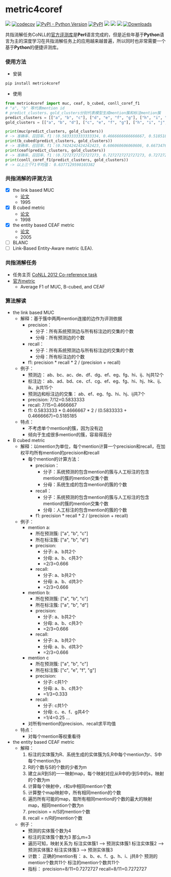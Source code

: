 # metric4coref
![](https://github.com/LowinLi/metric4coref/actions/workflows/python-package.yml/badge.svg)
[![codecov](https://codecov.io/gh/LowinLi/metric4coref/branch/main/graph/badge.svg?token=LPM96OTSLY)](https://codecov.io/gh/LowinLi/metric4coref)
[![PyPI - Python Version](https://img.shields.io/pypi/pyversions/metric4coref.svg)](https://pypi.org/project/metric4coref/)
[![PyPI](https://img.shields.io/pypi/v/metric4coref.svg)](https://pypi.org/project/metric4coref/)
![](https://img.shields.io/badge/language-python-green)
![](https://img.shields.io/badge/style-black-black)
![](https://img.shields.io/badge/license-MIT-orange)
[![Downloads](https://pepy.tech/badge/metric4coref)](https://pepy.tech/project/metric4coref)

共指消解任务CoNLL的[官方评测库](https://github.com/conll/reference-coreference-scorers)是**Perl**语言完成的，但是近些年基于**Python**语言为主的深度学习在共指消解任务上的应用越来越普遍，所以同时也非常需要一个基于**Python**的便捷评测库。

### 使用方法
+ 安装
```bash
pip install metric4coref
```
+ 使用
```python
from metric4coref import muc, ceaf, b_cubed, conll_coref_f1
# "a", "b" 等代表mention id
# predict_clusters、gold_clusters分别代表模型生成mention簇和标注mention簇
predict_clusters = [["a", "b", "c"], ["d", "e", "f", "g"], ["h", "i", "j"], ["k"]]
gold_clusters = [["a", "b", "d"], ["c", "e", "f", "g"], ["h", "i", "j", "k"]]

print(muc(predict_clusters, gold_clusters))
# -> 准确率、召回率、f1：(0.5833333333333334, 0.4666666666666667, 0.5185185185185186)
print(b_cubed(predict_clusters, gold_clusters))
# -> 准确率、召回率、f1：(0.7424242424242423, 0.606060606060606, 0.6673476336397685)
print(ceaf(predict_clusters, gold_clusters))
# -> 准确率、召回率、f1：(0.7272727272727273, 0.7272727272727273, 0.7272727272727273)
print(conll_coref_f1(predict_clusters, gold_clusters))
# -> 以上三个f1平均值： 0.6377129598103382
```

### 共指消解的评测方法

- [x] the link based MUC
    - [论文](https://www.aclweb.org/anthology/M95-1005.pdf)
    - 1995
- [x] B cubed metric
    - [论文](https://citeseerx.ist.psu.edu/viewdoc/download?doi=10.1.1.47.5848&rep=rep1&type=pdf)
    - 1998
- [x] the entity based CEAF metric
    - [论文](https://www.aclweb.org/anthology/H05-1004.pdf)
    - 2005
- [ ] BLANC
- [ ] Link-Based Entity-Aware metric (LEA).

### 共指消解任务
+ 任务主页
[CoNLL 2012 Co-reference task](https://cemantix.org/conll/2012/introduction.html)
+ [官方metric](https://github.com/conll/reference-coreference-scorers)
    + Average F1 of MUC, B-cubed, and CEAF

### 算法解读

- the link based MUC
    - 解释：基于簇中两两mention连接的边作为评测依据
        - precision：
            - 分子：所有系统预测边与所有标注边的交集的个数
            - 分母：所有预测边的个数
        - recall：
            - 分子：所有系统预测边与所有标注边的交集的个数
            - 分母：所有标注边的个数
        - f1:
            precision * recall * 2 / (precision + recall)
    - 例子：
        - 预测边：
        ab、bc、ac、de、df、dg、ef、eg、fg、hi、ij、hj共12个
        - 标注边：
        ab、ad、bd、ce、cf、cg、ef、eg、fg、hi、hj、hk、ij、ik、jk共15个
        - 预测边和标注边的交集：
        ab、ef、eg、fg、hi、hj、ij共7个
        - precision: 7/12=0.5833333
        - recall: 7/15=0.4666667
        - f1: 0.5833333 * 0.4666667 * 2 / (0.5833333 + 0.4666667)=0.5185185
    - 特点：
        - 不考虑单个mention的簇，因为没有边
        - 倾向于生成很多mention的簇，容易得高分
- B cubed metric
    - 解释：以mention为单位，每个mention计算一个precision和recall，在加权平均所有mention的precision和recall
        - 每个mention的计算方法：
            - precision：
                - 分子：系统预测的包含mention的簇与人工标注的包含mention的簇的mention交集个数
                - 分母：系统生成的包含mention的簇的个数
            - recall：
                - 分子：系统预测的包含mention的簇与人工标注的包含mention的簇的mention交集个数
                - 分母：人工标注的包含mention的簇的个数
            - f1:
                precision * recall * 2 / (precision + recall)
    - 例子：
        - mention a:
            - 所在预测簇: ["a", "b", "c"]
            - 所在标注簇: ["a", "b", "d"]
            - precision:
                - 分子: a、b共2个
                - 分母: a、b、c共3个
                - =2/3=0.666
            - recall:
                - 分子: a、b共2个
                - 分母: a、b、d共3个
                - =2/3=0.666
        - mention b:
            - 所在预测簇: ["a", "b", "c"]
            - 所在标注簇: ["a", "b", "d"]
            - precision:
                - 分子: a、b共2个
                - 分母: a、b、c共3个
                - =2/3=0.666
            - recall:
                - 分子: a、b共2个
                - 分母: a、b、d共3个
                - =2/3=0.666
        - mention c
            - 所在预测簇: ["a", "b", "c"]
            - 所在标注簇: ["c", "e", "f", "g"]
            - precision:
                - 分子: c共1个
                - 分母: a、b、c共3个
                - =1/3=0.333
            - recall:
                - 分子: c共1个
                - 分母: c、e、f、g共4个
                - =1/4=0.25
        ...
        - 对所有mention的precision、recall求平均值
    - 特点：
        - 对每个mention等权重看待
- the entity based CEAF metric
    - 解释：
        1. 标注的实体簇为R、系统生成的实体簇为S,R中每个mention为r、S中每个mention为s
        2. R的个数与S的个数的少者为m
        3. 建立从R到S的一一映射map，每个映射对应从R中的r到S中的s，映射的个数为m
        4. 计算每个映射中，r和s中相同mention个数
        5. 计算整个map映射中，所有相同mention的个数
        6. 遍历所有可能的map，取所有相同mention的个数的最大的映射map，相同mention个数为n
        7. precision = n/S的mention个数
        8. recall = n/R的mention个数
    - 例子：
        - 预测的实体簇个数为4
        - 标注的实体簇个数为3
            那么m=3
        - 遍历可知，映射关系为
            标注实体簇1 --> 预测实体簇1
            标注实体簇2 --> 预测实体簇2
            标注实体簇3 --> 预测实体簇3
        - 计数：
            正确的mention有：
                a、b、e、f、g、h、i、j共8个
            预测的mention个数共11个
            标注的mention个数共11个
        - 指标：
            precision=8/11=0.7272727
            recall=8/11=0.7272727
